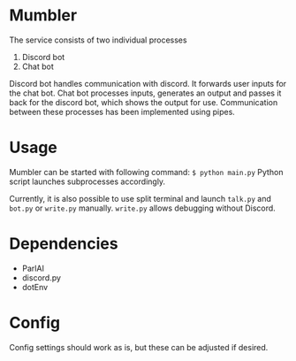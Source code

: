 # Mumbler

The service consists of two individual processes
1) Discord bot
2) Chat bot

Discord bot handles communication with discord. It forwards user inputs
for the chat bot. Chat bot processes inputs, generates an output and 
passes it back for the discord bot, which shows the output for use.
Communication between these processes has been implemented using pipes.

# Usage
Mumbler can be started with following command: `$ python main.py`
Python script launches subprocesses accordingly.

Currently, it is also possible to use split terminal and launch
`talk.py` and `bot.py` or `write.py` manually. `write.py` allows
debugging without Discord.

# Dependencies
* ParlAI
* discord.py
* dotEnv

# Config
Config settings should work as is, but these can be adjusted if desired.